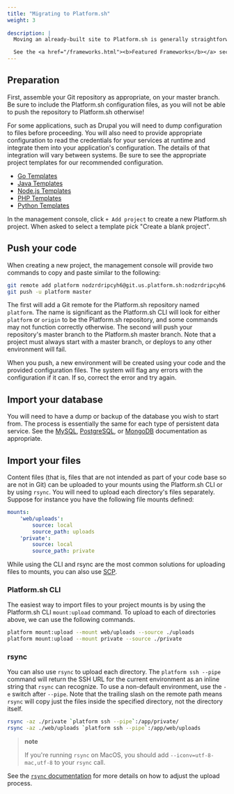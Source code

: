 ```yaml
---
title: "Migrating to Platform.sh"
weight: 3
 
description: |
  Moving an already-built site to Platform.sh is generally straightforward.  For the most part, the only part that will vary from one framework to another is the details of the Platform.sh configuration files.<br><br>

  See the <a href="/frameworks.html"><b>Featured Frameworks</b></a> section or our <a href="/development/templates.html"><b>Project Templates</b></a> for more project-specific documentation.
---
```


## Preparation

First, assemble your Git repository as appropriate, on your master branch.  Be sure to include the Platform.sh configuration files, as you will not be able to push the repository to Platform.sh otherwise!

For some applications, such as Drupal you will need to dump configuration to files before proceeding.  You will also need to provide appropriate configuration to read the credentials for your services at runtime and integrate them into your application's configuration.  The details of that integration will vary between systems.  Be sure to see the appropriate project templates for our recommended configuration.

* [Go Templates](/languages/go/#project-templates)
* [Java Templates](/languages/java/#project-templates)
* [Node.js Templates](/languages/nodejs/#project-templates)
* [PHP Templates](/languages/php/#project-templates)
* [Python Templates](/languages/python/#project-templates)


In the management console, click `+ Add project` to create a new Platform.sh project. When asked to select a template pick "Create a blank project".

## Push your code

When creating a new project, the management console will provide two commands to copy and paste similar to the following:

```bash
git remote add platform nodzrdripcyh6@git.us.platform.sh:nodzrdripcyh6.git
git push -u platform master
```

The first will add a Git remote for the Platform.sh repository named `platform`.  The name is significant as the Platform.sh CLI will look for either `platform` or `origin` to be the Platform.sh repository, and some commands may not function correctly otherwise.  The second will push your repository's master branch to the Platform.sh master branch.  Note that a project must always start with a master branch, or deploys to any other environment will fail.

When you push, a new environment will be created using your code and the provided configuration files.  The system will flag any errors with the configuration if it can.  If so, correct the error and try again.

## Import your database

You will need to have a dump or backup of the database you wish to start from.  The process is essentially the same for each type of persistent data service.  See the [MySQL](/configuration/services/mysql/), [PostgreSQL](/configuration/services/postgresql/), or [MongoDB](/configuration/services/mongodb/) documentation as appropriate.

## Import your files

Content files (that is, files that are not intended as part of your code base so are not in Git) can be uploaded to your mounts using the Platform.sh CLI or by using `rsync`. You will need to upload each directory's files separately.  Suppose for instance you have the following file mounts defined:

```yaml
mounts:
    'web/uploads':
        source: local
        source_path: uploads
    'private':
        source: local
        source_path: private
```

While using the CLI and rsync are the most common solutions for uploading files to mounts, you can also use [SCP](/development/access-site/#scp).

### Platform.sh CLI

The easiest way to import files to your project mounts is by using the Platform.sh CLI `mount:upload` command. To upload to each of directories above, we can use the following commands.

```bash
platform mount:upload --mount web/uploads --source ./uploads
platform mount:upload --mount private --source ./private
```

### rsync

You can also use `rsync` to upload each directory.  The `platform ssh --pipe` command will return the SSH URL for the current environment as an inline string that `rsync` can recognize. To use a non-default environment, use the `-e` switch after `--pipe`.  Note that the trailing slash on the remote path means `rsync` will copy just the files inside the specified directory, not the directory itself.

```bash
rsync -az ./private `platform ssh --pipe`:/app/private/
rsync -az ./web/uploads `platform ssh --pipe`:/app/web/uploads
```

> **note**
>
> If you're running `rsync` on MacOS, you should add `--iconv=utf-8-mac,utf-8` to your `rsync` call.

See the [`rsync` documentation](https://download.samba.org/pub/rsync/rsync.html) for more details on how to adjust the upload process.
